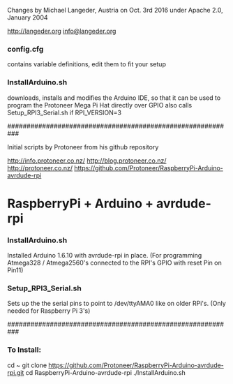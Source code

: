 Changes by Michael Langeder, Austria
on Oct. 3rd 2016
under Apache 2.0, January 2004


http://langeder.org
info@langeder.org

### config.cfg
contains variable definitions,
edit them to fit your setup

### InstallArduino.sh
downloads, installs and modifies the Arduino IDE,
so that it can be used to program the Protoneer Mega Pi Hat directly over GPIO
also calls Setup_RPI3_Serial.sh if RPI_VERSION=3


###########################################################

Initial scripts by Protoneer from his github repository

http://info.protoneer.co.nz/
http://blog.protoneer.co.nz/
http://protoneer.co.nz/
https://github.com/Protoneer/RaspberryPi-Arduino-avrdude-rpi

# RaspberryPi + Arduino + avrdude-rpi

### InstallArduino.sh
Installed Arduino 1.6.10 with avrdude-rpi in place. (For programming Atmega328 / Atmega2560's connected to the RPI's GPIO with reset Pin on Pin11)

### Setup_RPI3_Serial.sh
Sets up the the serial pins to point to /dev/ttyAMA0 like on older RPi's. (Only needed for Raspberry Pi 3's) 

###########################################################
### To Install: ###
cd ~
git clone https://github.com/Protoneer/RaspberryPi-Arduino-avrdude-rpi.git
cd RaspberryPi-Arduino-avrdude-rpi
./InstallArduino.sh

